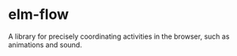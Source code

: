 # elm-flow
A library for precisely coordinating activities in the browser, such as animations and sound.
